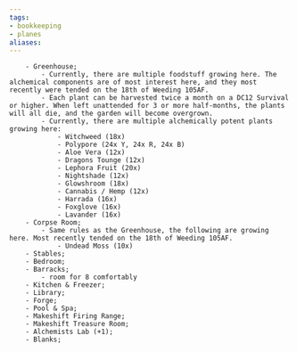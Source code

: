 ```yaml
---
tags:
- bookkeeping
- planes
aliases:
---
```


		- Greenhouse;
			- Currently, there are multiple foodstuff growing here. The alchemical components are of most interest here, and they most recently were tended on the 18th of Weeding 105AF. 
			- Each plant can be harvested twice a month on a DC12 Survival or higher. When left unattended for 3 or more half-months, the plants will all die, and the garden will become overgrown.
			- Currently, there are multiple alchemically potent plants growing here:
				- Witchweed (18x)
				- Polypore (24x Y, 24x R, 24x B)
				- Aloe Vera (12x)
				- Dragons Tounge (12x)
				- Lephora Fruit (20x)
				- Nightshade (12x)
				- Glowshroom (18x)
				- Cannabis / Hemp (12x)
				- Harrada (16x)
				- Foxglove (16x)
				- Lavander (16x)
		- Corpse Room;
			- Same rules as the Greenhouse, the following are growing here. Most recently tended on the 18th of Weeding 105AF.
				- Undead Moss (10x)
		- Stables;
		- Bedroom;
		- Barracks;
			- room for 8 comfortably
		- Kitchen & Freezer;
		- Library;
		- Forge;
		- Pool & Spa;
		- Makeshift Firing Range;
		- Makeshift Treasure Room;
		- Alchemists Lab (+1); 
		- Blanks;